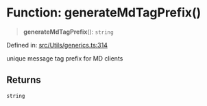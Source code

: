 # Function: generateMdTagPrefix()

> **generateMdTagPrefix**(): `string`

Defined in: [src/Utils/generics.ts:314](https://github.com/Fokusdotid/Baileys/blob/d7495b24bcd136e35724329fba661cfcc0bc8eed/src/Utils/generics.ts#L314)

unique message tag prefix for MD clients

## Returns

`string`
